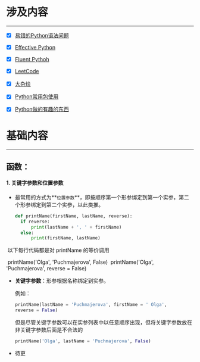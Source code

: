 # 涉及内容

-------



* [x] [易错的Python语法问题](https://github.com/KongWiKi/Fluent_Python/tree/master/Arithmetic)
* [x] [Effective Python](https://github.com/KongWiKi/Fluent_Python/tree/master/EffectivePython)
* [x] [Fluent Pythoh](https://github.com/KongWiKi/Fluent_Python/tree/master/FluentPython)
* [x] [LeetCode](https://github.com/KongWiKi/Fluent_Python/tree/master/LeetCode)
* [x] [大杂烩](https://github.com/KongWiKi/Fluent_Python/tree/master/Basis)
* [x] [Python常用包使用](https://github.com/KongWiKi/Fluent_Python/tree/master/Basis/package)
* [x] [Python做的有趣的东西](https://github.com/KongWiKi/Fluent_Python/tree/master/DivertivePython)



# 基础内容

---



## 函数：

#### 1. 关键字参数和位置参数

* 最常用的方式为**`位置参数`**，即按顺序第一个形参绑定到第一个实参，第二个形参绑定到第二个实参，以此类推。

  ```python
  def printName(firstName, lastName, reverse):
  	if reverse:
  		print(lastName + ', ' + firstName)
  	else:
  		print(firstName, lastName)
  ```

​       以下每行代码都是对 printName 的等价调用

​	printName('Olga', 'Puchmajerova', False)
​	printName('Olga', 'Puchmajerova', reverse = False)	

* **关键字参数**：形参根据名称绑定到实参。

  例如：

  ```python
  printName(lastName = 'Puchmajerova', firstName = ' Olga',
  reverse = False)
  ```

  但是尽管关键字参数可以在实参列表中以任意顺序出现，但将关键字参数放在非关键字参数后面是不合法的

  ```python
  printName('Olga', lastName = 'Puchmajerova', False)
  ```


* 待更


